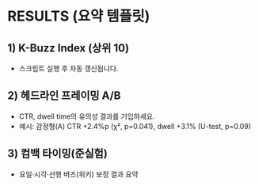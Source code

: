 # RESULTS (요약 템플릿)

## 1) K-Buzz Index (상위 10)
- 스크립트 실행 후 자동 갱신됩니다.

## 2) 헤드라인 프레이밍 A/B
- CTR, dwell time의 유의성 결과를 기입하세요.
- 예시: 감정형(A) CTR +2.4%p (χ², p=0.041), dwell +3.1% (U-test, p=0.09)

## 3) 컴백 타이밍(준실험)
- 요일·시각·선행 버즈(위키) 보정 결과 요약
